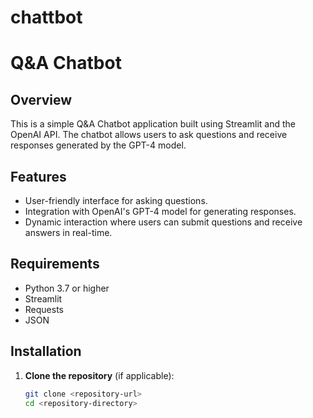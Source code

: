 # chattbot
# Q&A Chatbot

## Overview

This is a simple Q&A Chatbot application built using Streamlit and the OpenAI API. The chatbot allows users to ask questions and receive responses generated by the GPT-4 model.

## Features

- User-friendly interface for asking questions.
- Integration with OpenAI's GPT-4 model for generating responses.
- Dynamic interaction where users can submit questions and receive answers in real-time.

## Requirements

- Python 3.7 or higher
- Streamlit
- Requests
- JSON

## Installation

1. **Clone the repository** (if applicable):

   ```bash
   git clone <repository-url>
   cd <repository-directory>
